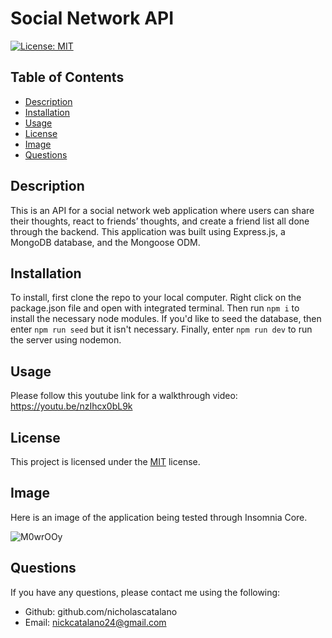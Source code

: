 # Social Network API

[![License: MIT](https://img.shields.io/badge/License-MIT-yellow.svg)](https://opensource.org/licenses/MIT)

## Table of Contents

- [Description](#description)
- [Installation](#installation)
- [Usage](#usage)
- [License](#license)
- [Image](#image)
- [Questions](#questions)

## Description

This is an API for a social network web application where users can share their thoughts, react to friends’ thoughts, and create a friend list all done through the backend. This application was built using Express.js, a MongoDB database, and the Mongoose ODM.

## Installation

To install, first clone the repo to your local computer. Right click on the package.json file and open with integrated terminal. Then run `npm i` to install the necessary node modules. If you'd like to seed the database, then enter `npm run seed` but it isn't necessary. Finally, enter `npm run dev` to run the server using nodemon.

## Usage

Please follow this youtube link for a walkthrough video: https://youtu.be/nzIhcx0bL9k

## License

This project is licensed under the [MIT](https://opensource.org/licenses/MIT) license.

## Image

Here is an image of the application being tested through Insomnia Core.

![M0wrOOy](https://github.com/nicholascatalano/social-network-api/assets/149517751/813fc9f4-f652-49ac-84c0-dc23061630c0)

## Questions

If you have any questions, please contact me using the following:

- Github: github.com/nicholascatalano
- Email: nickcatalano24@gmail.com
